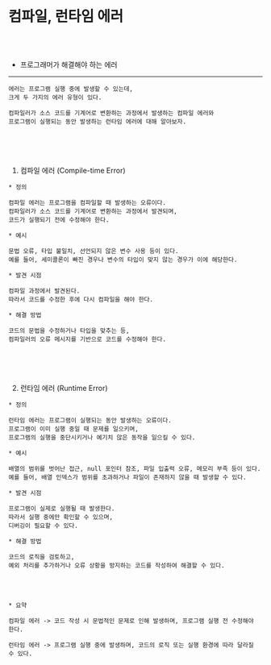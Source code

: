 # 컴파일, 런타임 에러

<br /><br />


* 프로그래머가 해결해야 하는 에러
---

```
에러는 프로그램 실행 중에 발생할 수 있는데,
크게 두 가지의 에러 유형이 있다.

컴파일러가 소스 코드를 기계어로 변환하는 과정에서 발생하는 컴파일 에러와
프로그램이 실행되는 동안 발생하는 런타임 에러에 대해 알아보자.
```

<br /><br /><br />

1. 컴파일 에러 (Compile-time Error)

```
* 정의

컴파일 에러는 프로그램을 컴파일할 때 발생하는 오류이다.
컴파일러가 소스 코드를 기계어로 변환하는 과정에서 발견되며,
코드가 실행되기 전에 수정해야 한다.
```

```
* 예시

문법 오류, 타입 불일치, 선언되지 않은 변수 사용 등이 있다.
예를 들어, 세미콜론이 빠진 경우나 변수의 타입이 맞지 않는 경우가 이에 해당한다.
```

```
* 발견 시점

컴파일 과정에서 발견된다.
따라서 코드를 수정한 후에 다시 컴파일을 해야 한다.
```

```
* 해결 방법

코드의 문법을 수정하거나 타입을 맞추는 등,
컴파일러의 오류 메시지를 기반으로 코드를 수정해야 한다.
```

<br /><br /><br />

2. 런타임 에러 (Runtime Error)

```
* 정의

런타임 에러는 프로그램이 실행되는 동안 발생하는 오류이다.
프로그램이 이미 실행 중일 때 문제를 일으키며,
프로그램의 실행을 중단시키거나 예기치 않은 동작을 일으킬 수 있다.
```

```
* 예시

배열의 범위를 벗어난 접근, null 포인터 참조, 파일 입출력 오류, 메모리 부족 등이 있다.
예를 들어, 배열 인덱스가 범위를 초과하거나 파일이 존재하지 않을 때 발생할 수 있다.
```

```
* 발견 시점

프로그램이 실제로 실행될 때 발생한다.
따라서 실행 중에만 확인할 수 있으며,
디버깅이 필요할 수 있다.
```

```
* 해결 방법

코드의 로직을 검토하고,
예외 처리를 추가하거나 오류 상황을 방지하는 코드를 작성하여 해결할 수 있다.
```

<br /><br />

```
* 요약

컴파일 에러 -> 코드 작성 시 문법적인 문제로 인해 발생하며, 프로그램 실행 전 수정해야 한다.

런타임 에러 -> 프로그램 실행 중에 발생하며, 코드의 로직 또는 실행 환경에 따라 달라질 수 있다.
```
